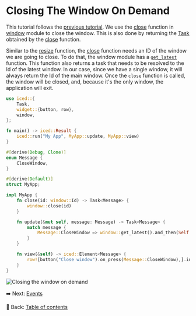 # Closing The Window On Demand

This tutorial follows the [previous tutorial](./changing_the_window_dynamically.md).
We use the [close](https://docs.rs/iced/0.13.1/iced/window/fn.close.html) function in [window](https://docs.rs/iced/0.13.1/iced/window/index.html) module to close the window.
This is also done by returning the [Task](https://docs.rs/iced/0.13.1/iced/struct.Task.html) obtained by the [close](https://docs.rs/iced/0.13.1/iced/window/fn.close.html) function.

Similar to the [resize](https://docs.rs/iced/0.13.1/iced/window/fn.resize.html) function, the [close](https://docs.rs/iced/0.13.1/iced/window/fn.close.html) function needs an ID of the window we are going to close. To do that, the window module has a [`get_latest`](https://docs.rs/iced/0.13.1/iced/window/fn.get_latest.html) function. This function also returns a task that needs to be resolved to the Id of the latest window. In our case, since we have a single window, it will always return the Id of the main window. Once the `close` function is called, the window will be closed, and, because it's the only window, the application will exit.

```rust
use iced::{
    Task,
    widget::{button, row},
    window,
};

fn main() -> iced::Result {
    iced::run("My App", MyApp::update, MyApp::view)
}

#[derive(Debug, Clone)]
enum Message {
    CloseWindow,
}

#[derive(Default)]
struct MyApp;

impl MyApp {
    fn close(id: window::Id) -> Task<Message> {
        window::close(id)
    }

    fn update(&mut self, message: Message) -> Task<Message> {
        match message {
            Message::CloseWindow => window::get_latest().and_then(Self::close),
        }
    }

    fn view(&self) -> iced::Element<Message> {
        row![button("Close window").on_press(Message::CloseWindow),].into()
    }
}
```

![Closing the window on demand](./pic/closing_the_window_on_demand.png)

:arrow_right:  Next: [Events](./events.md)

:blue_book: Back: [Table of contents](./../README.md)
